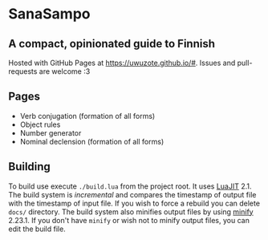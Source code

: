 # SanaSampo
## A compact, opinionated guide to Finnish

Hosted with GitHub Pages at <https://uwuzote.github.io/#>.
Issues and pull-requests are welcome :3

## Pages
 * Verb conjugation (formation of all forms)
 * Object rules
 * Number generator
 * Nominal declension (formation of all forms)

## Building
To build use execute `./build.lua` from the project root. It uses
[LuaJIT](https://luajit.org/luajit.html) 2.1. The build system is
*incremental* and compares the timestamp of output file with the
timestamp of input file. If you wish to force a rebuild you can delete
`docs/` directory. The build system also minifies output files by using
[minify](https://github.com/tdewolff/minify/) 2.23.1. If you don't have
`minify` or wish not to minify output files, you can edit the build file.

<!-- TODO: build sitemap -->

